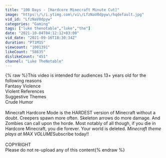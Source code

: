 ```yaml
---
title: "100 Days - [Hardcore Minecraft Minute Cut]"
image: "https:\/\/i.ytimg.com\/vi\/LfzNaV0dpyw\/hqdefault.jpg"
vid_id: "LfzNaV0dpyw"
categories: "Gaming"
tags: ["luke thenotable","luke","the"]
date: "2021-10-04T04:12:12+03:00"
vid_date: "2021-09-16T18:30:34Z"
duration: "PT1M1S"
viewcount: "1001391"
likeCount: "58635"
dislikeCount: "451"
channel: "Luke TheNotable"
---
```

{% raw %}This video is intended for audiences 13+ years old for the following reasons<br />Fantasy Violence<br />Violent References<br />Suggestive Themes<br />Crude Humor<br /><br />Minecraft Hardcore Mode is the HARDEST version of Minecraft without a doubt. Creepers spawn more often. Skeleton arrows do more damage. And Zombies can call upon the horde. Most notably of all though, if you die in Hardcore Minecraft, you die forever. Your world is deleted. *Minecraft theme plays at MAX VOLUME*Subscribe today!!<br /><br />COPYRIGHT<br />Please do not re-upload any of this content{% endraw %}
